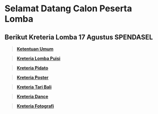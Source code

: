 # Selamat Datang Calon Peserta Lomba








## Berikut Kreteria Lomba 17 Agustus SPENDASEL

> __[Ketentuan Umum](https://pages.github.com/)__

> __[Kreteria Lomba Puisi](https://github.com/arta678/kreterialomba/blob/master/page/Puisi.md)__

> __[Kreteria Pidato](https://pages.github.com/)__

> __[Kreteria Poster](https://pages.github.com/)__

> __[Kreteria Tari Bali](https://pages.github.com/)__

> __[Kreteria Dance](https://pages.github.com/)__

> __[Kreteria Fotografi](https://pages.github.com/)__
